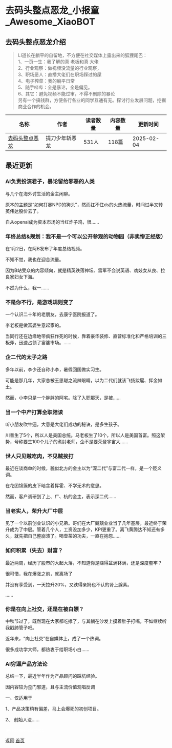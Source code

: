 # 去码头整点恶龙_小报童_Awesome_XiaoBOT

## 去码头整点恶龙介绍
> LI道长在躺平的自留地，不方便在社交媒体上露出来的狐狸尾巴：    
1、一页一生：我了解的真 老板和真 大佬    
2、行业观察：做视频没流量的行业观察，    
3、职场恶人：直播大佬们在职场踩过的屎    
4、电子榨菜：我的躺平日常    
5、随手哔哔：全是暴论，全是偏见。    
6、其它：避免视频不能过审，不得不删除的暴论    
另有一个搞钱群，方便各行各业的同学互通有无。探讨行业发展问题，挖掘商业合作的机会。  
  


|名称|作者|读者数量|内容数量|更新时间|
|---|---|---|---|---|
|[去码头整点恶龙](https://xiaobot.net/p/along?refer=0b133df9-27dc-423b-8101-639049001c13)|提刀少年斩恶龙|531人|118篇|2025-02-04|

## 最近更新
### AI负责扮演君子，暴论留给邪恶的人类

与几个在海外讨生活的金主闲聊。

原本的主题是“如何打暴NPD的狗头”，然而扛不住ds的火热流量，时间过半又转英伟达股价去了。

自从openai成为资本市场的当红炸子鸡，很......

### 年终总结&规划：我不是一个可以公开参观的动物园（非卖惨正经版）

在1月2日，在阿B发布了年度总结视频。

不知不觉，我也在迎合流量。

因为B站受众的内容倾向，就是精英跌落神坛、雷军不会说英语、劝妓女从良、拉良家妇女下海。

不然为什么，我一......

### 不是你不行，是游戏规则变了

一个认识二十年的老朋友，去康宁医院报道了。

李老板是做富婆生意起家的。

当同行还在边缘地带疯狂作死的时候，靠着豪华装修、直营标准化和严格培训的三板斧，迅速占领了富婆市场。......

### 企二代的太子之路

多年以前，李少还自称小李，暑假回国做实习生。

可能是那几年，大家总被王思聪之流辣眼睛，以为二代们就该飞扬跋扈、挥金如土。

然而，小李只是一个胖胖的阿宅。除了入职那天，是被......

### 当一个中产打算全职陪读

听小朋友吹牛逼，大意是大佬们成功的秘诀，是多生孩子。

川普生了5个，所以人是美国总统。马老板生了10个，所以人是美国首富。照这架势，号称要生100个儿子的煮肘老师，企不是要荣登宇宙大......

### 世人只见贼吃肉，不见贼挨打

最近在谈商单的时候，貌似北方的金主以为“深二代”与富二代一样，是一个贬义词。

在花团锦簇的皮下暗含着挥霍、不学无术的意思。

然而，客户调研到了上、广、杭的金主，表示深二代......

### 当老实人，荣升大厂中层

见了一个以前创业认识的小兄弟。哥们在大厂兢兢业业当了几年基层，最近终于荣升成为了中层。管着几个人，工资没加多少，KPI更重了。离飞黄腾达不知还有多久，就先把自己整崩溃了。喝壶茶的功夫，一直在抱怨......

### 如何积累（失去）财富？

最近两周，经历了股市的大起大落，不知道你是赚得盆满钵满，还是深度套牢？

很可惜，我在爆涨之前，就离场了

并没有享受到，一天拉升20%，又跌得亲妈也不认的肾上腺素。

......

### 你是在向上社交，还是在被白嫖？

中秋节过了，既然现在大家都吃撑了，与其躺在沙发上摸着肚子打嗝，不如继续听我戳肺管子吧。

近年来，“向上社交”在自媒体上，成了一个热词。

很多成功学大师，都热衷于给职场小白......

### AI穷逼产品方法论

总结一下，最近半年作为产品顾问的踩坑经验。

因内容较为歪门邪道，且与主流价值观唱反调

一、仅适用于

1、产品决策稍有偏差，马上会爆死的初创项目。

2、 创始人没......


<a href="https://github.com/Reno9527/awesome-xiaobot" style="color: white; text-decoration: none;">awesome-xiaobot</a>

返回 [首页](../README.md)
